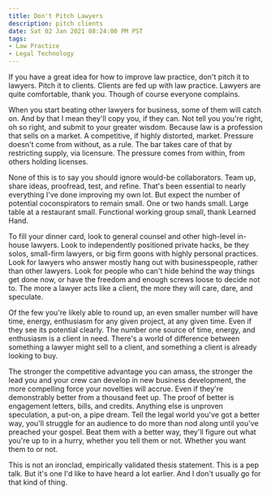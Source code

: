 ```yaml
---
title: Don't Pitch Lawyers
description: pitch clients
date: Sat 02 Jan 2021 08:24:00 PM PST
tags:
- Law Practice
- Legal Technology
---
```


If you have a great idea for how to improve law practice, don't pitch it to lawyers.  Pitch it to clients.  Clients are fed up with law practice.  Lawyers are quite comfortable, thank you.  Though of course everyone complains.

When you start beating other lawyers for business, some of them will catch on.  And by that I mean they'll copy you, if they can.  Not tell you you're right, oh so right, and submit to your greater wisdom.  Because law is a profession that sells on a market.  A competitive, if highly distorted, market.  Pressure doesn't come from without, as a rule.  The bar takes care of that by restricting supply, via licensure.  The pressure comes from within, from others holding licenses.

None of this is to say you should ignore would-be collaborators.  Team up, share ideas, proofread, test, and refine.  That's been essential to nearly everything I've done improving my own lot.  But expect the number of potential coconspirators to remain small.  One or two hands small.  Large table at a restaurant small.  Functional working group small, thank Learned Hand.

To fill your dinner card, look to general counsel and other high-level in-house lawyers.  Look to independently positioned private hacks, be they solos, small-firm lawyers, or big firm goons with highly personal practices.  Look for lawyers who answer mostly hang out with businesspeople, rather than other lawyers.  Look for people who can't hide behind the way things get done now, or have the freedom and enough screws loose to decide not to.  The more a lawyer acts like a client, the more they will care, dare, and speculate.

Of the few you're likely able to round up, an even smaller number will have time, energy, enthusiasm for any given project, at any given time.  Even if they see its potential clearly.  The number one source of time, energy, and enthusiasm is a client in need.  There's a world of difference between something a lawyer might sell to a client, and something a client is already looking to buy.

The stronger the competitive advantage you can amass, the stronger the lead you and your crew can develop in new business development, the more compelling force your novelties will accrue.  Even if they're demonstrably better from a thousand feet up.  The proof of better is engagement letters, bills, and credits.  Anything else is unproven speculation, a put-on, a pipe dream.  Tell the legal world you've got a better way, you'll struggle for an audience to do more than nod along until you've preached your gospel.  Beat them with a better way, they'll figure out what you're up to in a hurry, whether you tell them or not.  Whether you want them to or not.

This is not an ironclad, empirically validated thesis statement.  This is a pep talk.  But it's one I'd like to have heard a lot earlier.  And I don't usually go for that kind of thing.
